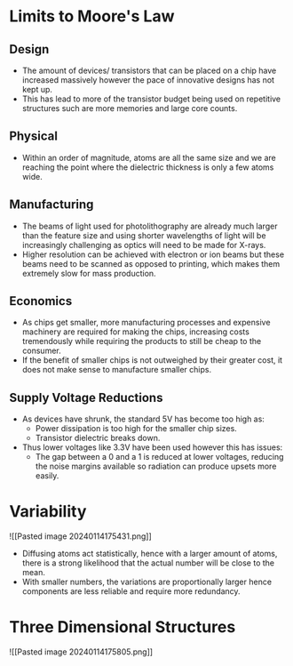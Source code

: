 # Limits to Moore's Law
## Design
* The amount of devices/ transistors that can be placed on a chip have increased massively however the pace of innovative designs has not kept up.
* This has lead to more of the transistor budget being used on repetitive structures such are more memories and large core counts.
## Physical 
* Within an order of magnitude, atoms are all the same size and we are reaching the point where the dielectric thickness is only a few atoms wide. 
## Manufacturing 
* The beams of light used for photolithography are already much larger than the feature size and using shorter wavelengths of light will be increasingly challenging as optics will need to be made for X-rays.
* Higher resolution can be achieved with electron or ion beams but these beams need to be scanned as opposed to printing, which makes them extremely slow for mass production.
## Economics
* As chips get smaller, more manufacturing processes and expensive machinery are required for making the chips, increasing costs tremendously while requiring the products to still be cheap to the consumer.
* If the benefit of smaller chips is not outweighed by their greater cost, it does not make sense to manufacture smaller chips.
## Supply Voltage Reductions 
* As devices have shrunk, the standard 5V has become too high as: 
	* Power dissipation is too high for the smaller chip sizes. 
	* Transistor dielectric breaks down.
* Thus lower voltages like 3.3V have been used however this has issues:
	* The gap between a 0 and a 1 is reduced at lower voltages, reducing the noise margins available so radiation can produce upsets more easily.

# Variability
![[Pasted image 20240114175431.png]]
* Diffusing atoms act statistically, hence with a larger amount of atoms, there is a strong likelihood that the actual number will be close to the mean. 
* With smaller numbers, the variations are proportionally larger hence components are less reliable and require more redundancy.

# Three Dimensional Structures
![[Pasted image 20240114175805.png]]
